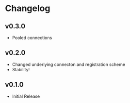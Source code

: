 # Changelog

## v0.3.0
  * Pooled connections

## v0.2.0
  * Changed underlying connecton and registration scheme
  * Stability!

## v0.1.0
  * Initial Release
